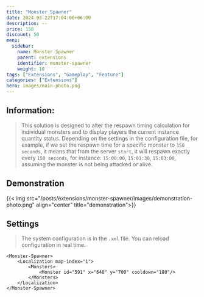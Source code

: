 ```yaml
---
title: "Monster Spawner"
date: 2024-03-22T17:04:00+06:00
description: --
price: 150
discount: 50
menu:
  sidebar:
    name: Monster Spawner
    parent: extensions
    identifier: monster-spawner
    weight: 10
tags: ["Extensions", "Gameplay", "Feature"]
categories: ["Extensions"]
hero: images/main-photo.png
---
```



## Information:
> This solution is designed to alter the respawn timing calculation for individual monsters and to display players the current instance quantity status.
> Depending on the settings in the configuration file, for example, if we set the respawn time for a specific monster to `150 seconds`, it means that from the server `start`, it will respawn exactly every `150 seconds`, for instance: `15:00:00`, `15:01:30`, `15:03:00`, assuming the monster is not being attacked or alive.

## Demonstration
{{< img src="/posts/extensions/monster-spawner/images/demonstration-photo.png" align="center" title="demonstration">}}

## Settings
> The system configuration is in the `.xml` file. You can reload configuration in real time.

```
<Monster-Spawner>
    <Localization map-index="1">
        <Monsters>
            <Monster id="591" x="640" y="700" cooldown="180"/>
        </Monsters>
    </Localization>
</Monster-Spawner>
```
